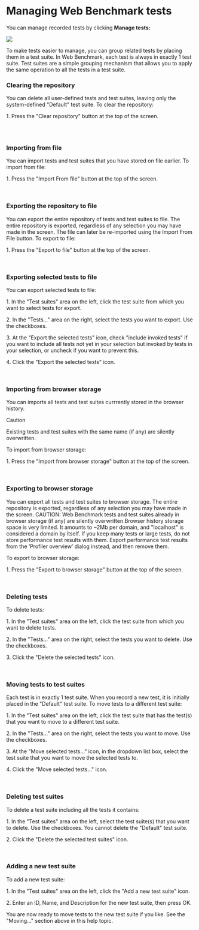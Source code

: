 # Managing Web Benchmark tests

You can manage recorded tests by clicking **Manage tests:**

![](/api/Web%20and%20app%20UIs/Testing%20your%20web%20application%20with%20USoft%20Web%20Benchmark/assets/31c2de8a-0226-40ce-afb5-3105b366e703.png)

To make tests easier to manage, you can group related tests by placing them in a test suite. In Web Benchmark, each test is always in exactly 1 test suite. Test suites are a simple grouping mechanism that allows you to apply the same operation to all the tests in a test suite.

### Clearing the repository

You can delete all user-defined tests and test suites, leaving only the system-defined "Default" test suite. To clear the repository:

1. Press the "Clear repository" button at the top of the screen.

###  

### Importing from file

You can import tests and test suites that you have stored on file earlier. To import from file:

1. Press the "Import From file" button at the top of the screen.

 

### Exporting the repository to file

You can export the entire repository of tests and test suites to file. The entire repository is exported, regardless of any selection you may have made in the screen. The file can later be re-imported using the Import From File button. To export to file:

1. Press the "Export to file" button at the top of the screen.

 

### Exporting selected tests to file

You can export selected tests to file:

1. In the "Test suites" area on the left, click the test suite from which you want to select tests for export.

2. In the "Tests..." area on the right, select the tests you want to export. Use the checkboxes.

3. At the "Export the selected tests" icon, check "include invoked tests" if you want to include all tests not yet in your selection but invoked by tests in your selection, or uncheck if you want to prevent this.

4. Click the "Export the selected tests" icon.

 

### Importing from browser storage

You can imports all tests and test suites currrently stored in the browser history.

> [!CAUTION]
> Existing tests and test suites with the same name (if any) are silently overwritten.

To import from browser storage:

1. Press the "Import from browser storage" button at the top of the screen.

 

### Exporting to browser storage

You can export all tests and test suites to browser storage. The entire repository is exported, regardless of any selection you may have made in the screen. CAUTION: Web Benchmark tests and test suites already in browser storage (if any) are silently overwritten.Browser history storage space is very limited. It amounts to ~2Mb per domain, and "localhost" is considered a domain by itself. If you keep many tests or large tests, do not store performance test results with them. Export performance test results from the ‘Profiler overview’ dialog instead, and then remove them.

To export to browser storage:

1. Press the "Export to browser storage" button at the top of the screen.

 

### Deleting tests

To delete tests:

1. In the "Test suites" area on the left, click the test suite from which you want to delete tests.

2. In the "Tests..." area on the right, select the tests you want to delete. Use the checkboxes.

3. Click the "Delete the selected tests" icon.

 

### Moving tests to test suites

Each test is in exactly 1 test suite. When you record a new test, it is initially placed in the "Default" test suite. To move tests to a different test suite:

1. In the "Test suites" area on the left, click the test suite that has the test(s) that you want to move to a different test suite.

2. In the "Tests..." area on the right, select the tests you want to move. Use the checkboxes.

3. At the "Move selected tests..." icon, in the dropdown list box, select the test suite that you want to move the selected tests to.

4. Click the "Move selected tests..." icon.

 

### Deleting test suites

To delete a test suite including all the tests it contains:

1. In the "Test suites" area on the left, select the test suite(s) that you want to delete. Use the checkboxes. You cannot delete the "Default" test suite.

2. Click the "Delete the selected test suites" icon.

 

### Adding a new test suite

To add a new test suite:

1. In the "Test suites" area on the left, click the "Add a new test suite" icon.

2. Enter an ID, Name, and Description for the new test suite, then press OK.

You are now ready to move tests to the new test suite if you like. See the "Moving..." section above in this help topic.

 

 